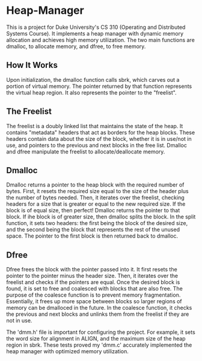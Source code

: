 # Heap-Manager
This is a project for Duke University's CS 310 (Operating and Distributed Systems Course). It implements a heap manager with dynamic memory allocation and achieves high memory utilization. The two main functions are dmalloc, to allocate memory, and dfree, to free memory. 

## How It Works<br/>
Upon initialization, the dmalloc function calls sbrk, which carves out a portion of virtual memory. The pointer returned by that function represents the virtual heap region. It also represents the pointer to the "freelist".

## The Freelist <br/>
The freelist is a doubly linked list that maintains the state of the heap. It contains "metadata" headers that act as borders for the heap blocks. These headers contain data about the size of the block, whether it is in use/not in use, and pointers to the previous and next blocks in the free list. Dmalloc and dfree manipulate the freelist to allocate/deallocate memory. 

## Dmalloc <br/>
Dmalloc returns a pointer to the heap block with the required number of bytes. First, it resets the required size equal to the size of the header plus the number of bytes needed. Then, it iterates over the freelist, checking headers for a size that is greater or equal to the new required size. If the block is of equal size, then perfect! Dmalloc returns the pointer to that block. If ihe block is of greater size, then dmalloc splits the block. In the split function, it sets two headers: the first being the block of the desired size, and the second being the block that represents the rest of the unused space. The pointer to the first block is then returned back to dmalloc. 

## Dfree<br/>
Dfree frees the block with the pointer passed into it. It first resets the pointer to the pointer minus the header size. Then, it iterates over the freelist and checks if the pointers are equal. Once the desired block is found, it is set to free and coalesced with blocks that are also free. The purpose of the coalesce function is to prevent memory fragmentation. Essentially, it frees up more space between blocks so larger regions of memory can be dmalloced in the future. In the coalesce function, it checks the previous and next blocks and unlinks them from the freelist if they are not in use. 

The 'dmm.h' file is important for configuring the project. For example, it sets the word size for alignment in ALIGN, and the maximum size of the heap region in sbrk. 
These tests proved my 'dmm.c' accurately implemented the heap manager with optimized memory utilization. 
